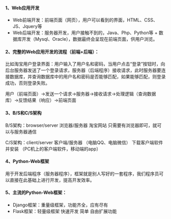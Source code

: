 #### 1、Web应用开发

- Web前端开发：前端页面（网页），用户可以看到的界面，HTML、CSS、JS、Jquery等
- Web后端开发：服务器开发，用户接触不到的，Java、Php、Python等  + 数据库开发（Mysql、Oracle），数据最终会呈现在前端页面，供用户浏览。



#### 2、完整的Web应用开发的流程（前端+后端）：

比如淘宝用户登录界面：用户输入了用户名和密码，当用户点击“登录”按钮时，向后台服务器发送了一个登录请求，服务器（后端程序）接收请求，此时服务器要连接数据库，并查询数据库中的用户名和密码是否能够匹配，如果能够匹配，则登录成功，否则登录失败。



用户（前端页面）->发送一个请求->服务器->接收请求->处理逻辑（查询数据库）->反馈结果（响应）->前端页面



#### 3、B/S和C/S架构

B/S架构：browser/server 浏览器/服务器   淘宝网站   只需要有浏览器即可，就可以与服务器通信

C/S架构：client/server 客户端/服务器  （电脑QQ、电脑微信） 下载客户端软件并安装 （PC机上的客户端软件，移动端的app）



#### 4、Python-Web框架

用于开发后端程序（服务器程序），框架就是别人写好的一套程序，我们程序员可以直接在此基础上进行开发，提高开发效率。



#### 5、主流的Python-Web框架：

- Django框架：重量级框架，功能齐全，应有尽有
- Flask框架：轻量级框架  快速开发 简单 自由扩展功能

